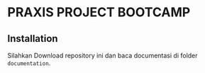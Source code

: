 # PRAXIS PROJECT BOOTCAMP

## Installation

 Silahkan Download repository ini dan baca documentasi di folder `documentation`.
